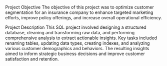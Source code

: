 Project Objective
The objective of this project was to optimize customer segmentation for an insurance company to enhance targeted marketing efforts, improve policy offerings, and increase overall operational efficiency.

Project Description
This SQL project involved designing a structured database, cleaning and transforming raw data, and performing comprehensive analysis to extract actionable insights. Key tasks included renaming tables, updating data types, creating indexes, and analyzing various customer demographics and behaviors. The resulting insights aimed to inform strategic business decisions and improve customer satisfaction and retention.
